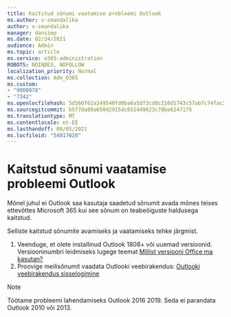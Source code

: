```yaml
---
title: Kaitstud sõnumi vaatamise probleemi Outlook
ms.author: v-smandalika
author: v-smandalika
manager: dansimp
ms.date: 02/24/2021
audience: Admin
ms.topic: article
ms.service: o365-administration
ROBOTS: NOINDEX, NOFOLLOW
localization_priority: Normal
ms.collection: Adm_O365
ms.custom:
- "9000078"
- "7342"
ms.openlocfilehash: 5d560f62a349540fd0ba6a5df3cd0c210d1743c57ab7c74fac2967a90be23c80
ms.sourcegitcommit: b5f7da89a650d2915dc652449623c78be6247175
ms.translationtype: MT
ms.contentlocale: et-EE
ms.lasthandoff: 08/05/2021
ms.locfileid: "54017020"
---
```

# <a name="fix-problem-viewing-protected-message-in-outlook"></a>Kaitstud sõnumi vaatamise probleemi Outlook

Mõnel juhul ei Outlook saa kasutaja saadetud sõnumit avada mõnes teises ettevõttes Microsoft 365 kui see sõnum on teabeõiguste haldusega kaitstud.

Selliste kaitstud sõnumite avamiseks ja vaatamiseks tehke järgmist.

1. Veenduge, et olete installinud Outlook 1808+ või uuemad versioonid. Versiooninumbri leidmiseks lugege teemat [Millist versiooni Office ma kasutan?](https://support.microsoft.com/office/about-office-what-version-of-office-am-i-using-932788b8-a3ce-44bf-bb09-e334518b8b19)
2. Proovige meilisõnumit vaadata Outlooki veebirakendus: [Outlooki veebirakendus sisselogimine](https://outlook.office365.com/mail/inbox)

> [!NOTE]
> Töötame probleemi lahendamiseks Outlook 2016 2019. Seda ei parandata Outlook 2010 või 2013.
